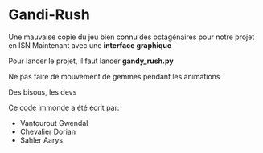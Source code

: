 # Gandi-Rush

Une mauvaise copie du jeu bien connu des octagénaires pour notre projet en ISN
Maintenant avec une **interface graphique**


Pour lancer le projet, il faut lancer **gandy_rush.py**

Ne pas faire de mouvement de gemmes pendant les animations

Des bisous, les  devs


Ce code immonde a été écrit par:
 - Vantourout Gwendal
 - Chevalier Dorian
 - Sahler Aarys
